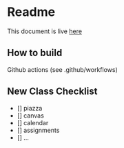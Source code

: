 # Readme 

This document is live [here](https://ucsd-cse231.github.io/sp24/)

## How to build

Github actions (see .github/workflows)

## New Class Checklist

- [] piazza
- [] canvas
- [] calendar
- [] assignments
- [] ... 

